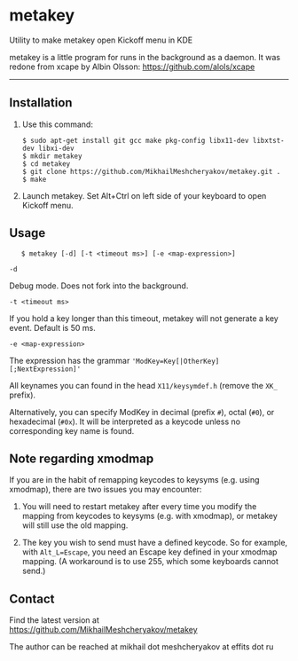 <t> metakey </t>
=======

Utility to make metakey open Kickoff menu in KDE

metakey is a little program for runs in the background as a daemon. It
was redone from xcape by Albin Olsson: https://github.com/alols/xcape

------------
Installation
------------
1. Use this command:

    ```
    $ sudo apt-get install git gcc make pkg-config libx11-dev libxtst-dev libxi-dev
    $ mkdir metakey
    $ cd metakey
    $ git clone https://github.com/MikhailMeshcheryakov/metakey.git .
    $ make
     ```
     
2. Launch metakey. Set Alt+Ctrl on left side of your keyboard to open Kickoff menu.

Usage
------

       $ metakey [-d] [-t <timeout ms>] [-e <map-expression>]

`-d`

Debug mode. Does not fork into the background.

`-t <timeout ms>`

If you hold a key longer than this timeout, metakey will not generate a key
event. Default is 50 ms.

`-e <map-expression>`

The expression has the grammar `'ModKey=Key[|OtherKey][;NextExpression]'`

All keynames you can found in the head `X11/keysymdef.h`
(remove the `XK_` prefix).

Alternatively, you can specify ModKey in decimal (prefix `#`), octal (`#0`), or
hexadecimal (`#0x`). It will be interpreted as a keycode unless no corresponding
key name is found.


Note regarding xmodmap
----------------------

If you are in the habit of remapping keycodes to keysyms (e.g. using xmodmap),
there are two issues you may encounter:

1) You will need to restart metakey after every time you modify the mapping 
   from keycodes to keysyms (e.g. with xmodmap), or metakey will still use 
   the old mapping.
   
2) The key you wish to send must have a defined keycode. So for example, with
   `Alt_L=Escape`, you need an Escape key defined in your xmodmap mapping. 
   (A workaround is to use 255, which some keyboards cannot send.)

Contact
-------

Find the latest version at
https://github.com/MikhailMeshcheryakov/metakey

The author can be reached at
mikhail dot meshcheryakov at effits dot ru
